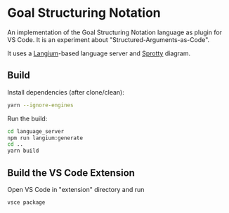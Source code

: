 # Goal Structuring Notation

An implementation of the Goal Structuring Notation language as plugin for VS Code. 
It is an experiment about "Structured-Arguments-as-Code".

It uses a [Langium](https://langium.org)-based language server and [Sprotty](https://github.com/eclipse-sprotty/sprotty-vscode) diagram.

## Build

Install dependencies (after clone/clean):

```bash
yarn --ignore-engines
```

Run the build:

```bash
cd language_server
npm run langium:generate
cd ..
yarn build
```

## Build the VS Code Extension

Open VS Code in "extension" directory and run 

```
vsce package
```
